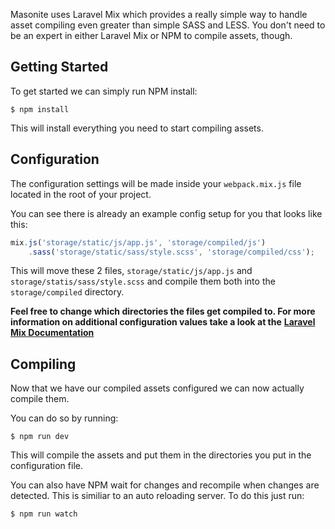 Masonite uses Laravel Mix which provides a really simple way to handle asset compiling even greater than simple SASS and LESS. You don't need to be an expert in either Laravel Mix or NPM to compile assets, though.

## Getting Started

To get started we can simply run NPM install:

```text
$ npm install
```

This will install everything you need to start compiling assets.

## Configuration

The configuration settings will be made inside your `webpack.mix.js` file located in the root of your project.

You can see there is already an example config setup for you that looks like this:

```javascript
mix.js('storage/static/js/app.js', 'storage/compiled/js')
    .sass('storage/static/sass/style.scss', 'storage/compiled/css');
```

This will move these 2 files, `storage/static/js/app.js` and `storage/statis/sass/style.scss` and compile them both into the `storage/compiled` directory.

**Feel free to change which directories the files get compiled to. For more information on additional configuration values take a look at the** [**Laravel Mix Documentation**](https://laravel.com/docs/6.x/mix)

## Compiling

Now that we have our compiled assets configured we can now actually compile them.

You can do so by running:

```text
$ npm run dev
```

This will compile the assets and put them in the directories you put in the configuration file.

You can also have NPM wait for changes and recompile when changes are detected. This is similiar to an auto reloading server. To do this just run:

```text
$ npm run watch
```

